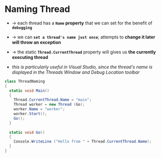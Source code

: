 
# Naming Thread
* -> each thread has a **`Name` property** that we can set for the benefit of **`debugging`**
* -> we can **`set a thread's name just once`**; attempts to **change it later will throw an exception**
* -> the static **`Thread.CurrentThread`** property will gives us **the currently executing thread**

* _this is particularly useful in Visual Studio, since the thread's name is displayed in the Threads Window and Debug Location toolbar_

```cs - set the main thread's name
class ThreadNaming
{
  static void Main()
  {
    Thread.CurrentThread.Name = "main";
    Thread worker = new Thread (Go);
    worker.Name = "worker";
    worker.Start();
    Go();
  }
 
  static void Go()
  {
    Console.WriteLine ("Hello from " + Thread.CurrentThread.Name);
  }
}
```